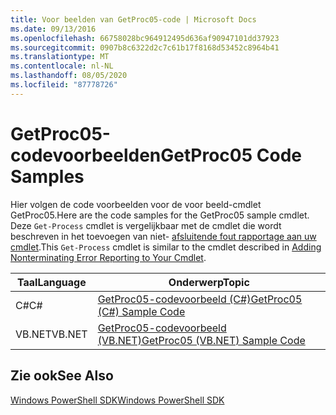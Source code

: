 ```yaml
---
title: Voor beelden van GetProc05-code | Microsoft Docs
ms.date: 09/13/2016
ms.openlocfilehash: 66758028bc964912495d636af90947101dd37923
ms.sourcegitcommit: 0907b8c6322d2c7c61b17f8168d53452c8964b41
ms.translationtype: MT
ms.contentlocale: nl-NL
ms.lasthandoff: 08/05/2020
ms.locfileid: "87778726"
---
```

# <a name="getproc05-code-samples"></a><span data-ttu-id="47be3-102">GetProc05-codevoorbeelden</span><span class="sxs-lookup"><span data-stu-id="47be3-102">GetProc05 Code Samples</span></span>

<span data-ttu-id="47be3-103">Hier volgen de code voorbeelden voor de voor beeld-cmdlet GetProc05.</span><span class="sxs-lookup"><span data-stu-id="47be3-103">Here are the code samples for the GetProc05 sample cmdlet.</span></span> <span data-ttu-id="47be3-104">Deze `Get-Process` cmdlet is vergelijkbaar met de cmdlet die wordt beschreven in het toevoegen van niet- [afsluitende fout rapportage aan uw cmdlet](../cmdlet/adding-non-terminating-error-reporting-to-your-cmdlet.md).</span><span class="sxs-lookup"><span data-stu-id="47be3-104">This `Get-Process` cmdlet is similar to the cmdlet described in [Adding Nonterminating Error Reporting to Your Cmdlet](../cmdlet/adding-non-terminating-error-reporting-to-your-cmdlet.md).</span></span>

|<span data-ttu-id="47be3-105">Taal</span><span class="sxs-lookup"><span data-stu-id="47be3-105">Language</span></span>|<span data-ttu-id="47be3-106">Onderwerp</span><span class="sxs-lookup"><span data-stu-id="47be3-106">Topic</span></span>|
|--------------|-----------|
|<span data-ttu-id="47be3-107">C#</span><span class="sxs-lookup"><span data-stu-id="47be3-107">C#</span></span>|[<span data-ttu-id="47be3-108">GetProc05-codevoorbeeld (C#)</span><span class="sxs-lookup"><span data-stu-id="47be3-108">GetProc05 (C#) Sample Code</span></span>](./getproc05-csharp-sample-code.md)|
|<span data-ttu-id="47be3-109">VB.NET</span><span class="sxs-lookup"><span data-stu-id="47be3-109">VB.NET</span></span>|[<span data-ttu-id="47be3-110">GetProc05-codevoorbeeld (VB.NET)</span><span class="sxs-lookup"><span data-stu-id="47be3-110">GetProc05 (VB.NET) Sample Code</span></span>](./getproc05-vb-net-sample-code.md)|

## <a name="see-also"></a><span data-ttu-id="47be3-111">Zie ook</span><span class="sxs-lookup"><span data-stu-id="47be3-111">See Also</span></span>

[<span data-ttu-id="47be3-112">Windows PowerShell SDK</span><span class="sxs-lookup"><span data-stu-id="47be3-112">Windows PowerShell SDK</span></span>](../windows-powershell-reference.md)
